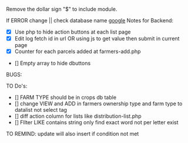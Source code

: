 Remove the dollar sign "$" to include module.

If ERROR change || check database name
[google](www.google.com)
Notes for Backend:
- [x] Use php to hide action buttons  at each list page
- [x] Edit log fetch id in url OR using js to get value then submit in current page
- [x] Counter for each parcels added at farmers-add.php 
- [] Empty array to hide dbuttons

BUGS:

TO Do's:
- [] FARM TYPE should be in crops db table
- [] change VIEW and ADD in farmers ownership type and farm type to datalist not select tag
- [] diff action column for lists like distribution-list.php
- [] FIlter LIKE contains string only find exact word not per letter exist

TO REMIND:
update will also insert if condition not met
